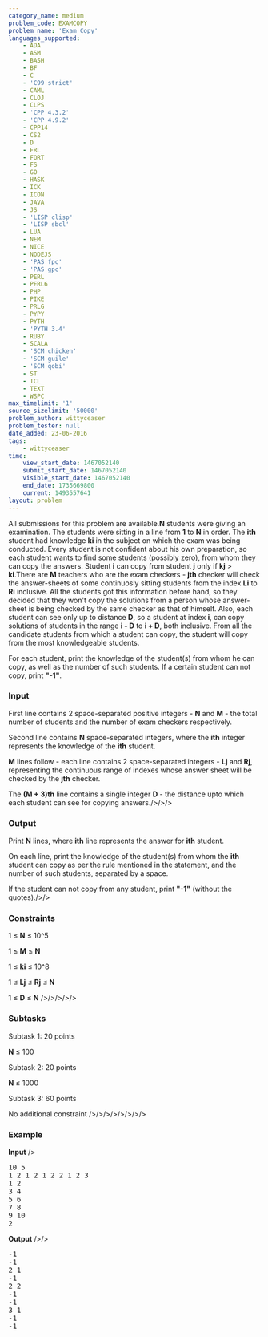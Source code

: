 ```yaml
---
category_name: medium
problem_code: EXAMCOPY
problem_name: 'Exam Copy'
languages_supported:
    - ADA
    - ASM
    - BASH
    - BF
    - C
    - 'C99 strict'
    - CAML
    - CLOJ
    - CLPS
    - 'CPP 4.3.2'
    - 'CPP 4.9.2'
    - CPP14
    - CS2
    - D
    - ERL
    - FORT
    - FS
    - GO
    - HASK
    - ICK
    - ICON
    - JAVA
    - JS
    - 'LISP clisp'
    - 'LISP sbcl'
    - LUA
    - NEM
    - NICE
    - NODEJS
    - 'PAS fpc'
    - 'PAS gpc'
    - PERL
    - PERL6
    - PHP
    - PIKE
    - PRLG
    - PYPY
    - PYTH
    - 'PYTH 3.4'
    - RUBY
    - SCALA
    - 'SCM chicken'
    - 'SCM guile'
    - 'SCM qobi'
    - ST
    - TCL
    - TEXT
    - WSPC
max_timelimit: '1'
source_sizelimit: '50000'
problem_author: wittyceaser
problem_tester: null
date_added: 23-06-2016
tags:
    - wittyceaser
time:
    view_start_date: 1467052140
    submit_start_date: 1467052140
    visible_start_date: 1467052140
    end_date: 1735669800
    current: 1493557641
layout: problem
---
```

All submissions for this problem are available.**N** students were giving an examination. The students were sitting in a line from **1** to **N** in order. The **ith** student had knowledge **ki** in the subject on which the exam was being conducted. Every student is not confident about his own preparation, so each student wants to find some students (possibly zero), from whom they can copy the answers. Student **i** can copy from student **j** only if **kj** > **ki**.There are **M** teachers who are the exam checkers - **jth** checker will check the answer-sheets of some continuosly sitting students from the index **Li** to **Ri** inclusive. All the students got this information before hand, so they decided that they won't copy the solutions from a person whose answer-sheet is being checked by the same checker as that of himself. Also, each student can see only up to distance **D**, so a student at index **i**, can copy solutions of students in the range **i - D** to **i + D**, both inclusive. From all the candidate students from which a student can copy, the student will copy from the most knowledgeable students.

For each student, print the knowledge of the student(s) from whom he can copy, as well as the number of such students.
If a certain student can not copy, print **"-1"**.

### Input

First line contains 2 space-separated positive integers - **N** and **M** - the total number of students and the number of exam checkers respectively.

Second line contains **N** space-separated integers, where the **ith** integer represents the knowledge of the **ith** student.

**M** lines follow - each line contains 2 space-separated integers - **Lj** and **Rj**, representing the continuous range of indexes whose answer sheet will be checked by the **jth** checker.

The **(M + 3)th** line contains a single integer **D** - the distance upto which each student can see for copying answers./>/>/>

### Output

Print **N** lines, where **ith** line represents the answer for **ith** student.

On each line, print the knowledge of the student(s) from whom the **ith** student can copy as per the rule mentioned in the statement, and the number of such students, separated by a space.

If the student can not copy from any student, print **"-1"** (without the quotes)./>/>

### Constraints

1 ≤ **N** ≤ 10^5

1 ≤ **M** ≤ **N** 

1 ≤ **ki** ≤ 10^8

1 ≤ **Lj** ≤ **Rj** ≤ **N**

1 ≤ **D** ≤ **N**
/>/>/>/>/>

### Subtasks

Subtask 1: 20 points

**N** ≤ 100



Subtask 2: 20 points

**N** ≤ 1000 



Subtask 3: 60 points

No additional constraint
/>/>/>/>/>/>/>/>

### Example

**Input**
/>

<pre>
10 5
1 2 1 2 1 2 2 1 2 3
1 2
3 4
5 6
7 8
9 10
2
</pre>

**Output**
/>/>

<pre>
-1
-1
2 1
-1
2 2
-1
-1
3 1
-1
-1
</pre>